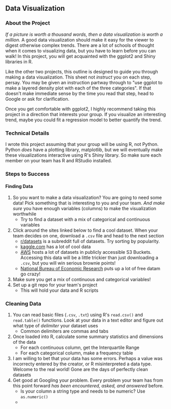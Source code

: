 ## Data Visualization

### About the Project
_If a picture is worth a thousand words, then a data visualization is worth a million._ A good data visualization should make it easy for the viewer to digest otherwise complex trends. There are a lot of schools of thought when it comes to visualizing data, but you have to learn before you can walk! In this project, you will get acquainted with the ggplot2 and Shiny libraries in R.

Like the other two projects, this outline is designed to guide you through making a data visualization. This sheet not _instruct_ you on each step, persay. You may be given an instruction partway through to "use ggplot to make a layered density plot with each of the three categories". If that doesn't make immediate sense by the time you read that step, head to Google or ask for clarification.

Once you get comfortable with ggplot2, I highly recommend taking this project in a direction that interests your group. If you visualize an interesting trend, maybe you could fit a regression model to better quantify the trend.

### Technical Details

I wrote this project assuming that your group will be using R, not Python. Python _does_ have a plotting library, matplotlib, but we will eventually make these visualizations interactive using R's Shiny library. So make sure each member on your team has R and RStudio installed.

### Steps to Success

#### Finding Data

1. So you want to make a data visualization? You are going to need some data! Pick something that is interesting to you and your team. *And make sure* you have enough variables (columns) to make the visualization worthwhile
    * Try to find a dataset with a mix of categorical and continuous variables
2. Click around the sites linked below to find a cool dataset. When your team decides on one, download a `.csv` file and head to the next section
    * [r/datasets](https://www.reddit.com/r/datasets/) is a subreddit full of datasets. Try sorting by popularity.
    * [kaggle.com](https://www.kaggle.com/datasets) has a lot of cool data
    * [AWS](https://aws.amazon.com/public-datasets/) hosts a lot of datasets in publicly accessible S3 Buckets. Accessing this data will be a little trickier than just downloading a `.csv`, but you will win serious brownie points!
    * [National Bureau of Economic Research](http://www.nber.org/data/) puts up a lot of free datam go crazy!
3. Make sure you get a mix of continuous and categorical variables!
4. Set up a git repo for your team's project
    * This will hold your data and R scripts

### Cleaning Data

1. You can read basic files (`.csv`, `.txt`) using R's `read.csv()` and `read.table()` functions. Look at your data in a text editor and figure out what type of *delimiter* your dataset uses
    * Common delimiters are commas and tabs
2. Once loaded into R, calculate some summary statistics and dimensions of the data
    * For each continuous column, get the Interquartile Range
    * For each categorical column, make a frequency table
3. I am willing to bet that your data has some errors. Perhaps a value was incorrecty entered by the creator, or R misinterpreted a data type. Welcome to the real world! Gone are the days of perfectly clean datasets
4. Get good at Googling your problem. Every problem your team has from this point forward *has been encountered, asked, and answered* before.
    * Is your column a string type and needs to be numeric? Use `as.numeric()`
    * 

